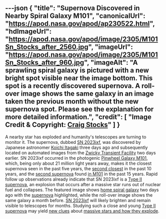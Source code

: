 ---json
{
  "title": "Supernova Discovered in Nearby Spiral Galaxy M101",
  "canonicalUrl": "https://apod.nasa.gov/apod/ap230522.html",
  "hdImageUrl": "https://apod.nasa.gov/apod/image/2305/M101Sn_Stocks_after_2560.jpg",
  "imageUrl": "https://apod.nasa.gov/apod/image/2305/M101Sn_Stocks_after_960.jpg",
  "imageAlt": "A sprawling spiral galaxy is pictured with a new bright spot visible near the image bottom. This spot is a recently discovered supernova. A roll-over image shows the same galaxy in an image taken the previous month without the new supernova spot. Please see the explanation for more detailed information.",
  "credit": [
    "Image Credit & Copyright: [Craig Stocks](https://www.facebook.com/craigstocksphotography/)"
  ]
}
---

A nearby star has exploded and humanity's telescopes are turning to monitor it. The supernova, dubbed [SN 2023ixf](https://en.wikipedia.org/wiki/SN_2023ixf), was discovered by Japanese astronomer [Koichi Itagaki](https://www.smallstepstospace.com/content/2014/3/6/amateur-astronomer-koichi-itagaki-improves-supernova-research) three days ago and subsequently located on automated images from the [Zwicky Transient Facility](https://www.ztf.caltech.edu/) two days earlier. SN 2023ixf occurred in the photogenic [Pinwheel Galaxy M101](https://en.wikipedia.org/wiki/Pinwheel_Galaxy), which, being only about 21 million light years away, makes it the closest supernova seen in the past five years, the [second closest](https://en.wikipedia.org/wiki/Messier_82#2014_supernova) in the past 10 years, and the [second supernova](https://apod.nasa.gov/apod/ap110826.html) found [in M101](https://en.wikipedia.org/wiki/Pinwheel_Galaxy#Supernovae_and_luminous_red_nova) in the past 15 years. Rapid follow up observations already indicate that SN 2023ixf is a [Type II supernova](https://en.wikipedia.org/wiki/Type_II_supernova), an explosion that occurs after a massive star runs out of nuclear fuel and collapses. The featured image shows [home spiral galaxy](https://apod.nasa.gov/cgi-bin/apod/apod_search?tquery=m101) two days ago with the [supernova](https://spaceplace.nasa.gov/supernova/en/) highlighted, while the roll-over image shows the same galaxy a month before. [SN 2023ixf](https://www.wis-tns.org/astronotes/astronote/2023-119) will likely brighten and remain visible to telescopes for months. Studying such a close and young [Type II supernova](https://astronomy.swin.edu.au/cosmos/t/Type+II+Supernova) may yield [new clues](https://i0.wp.com/theverybesttop10.com/wp-content/uploads/2014/01/Top-10-Best-Images-of-Surprised-Cats-8.jpeg) about [massive stars and how they explode](https://science.nasa.gov/astrophysics/focus-areas/how-do-stars-form-and-evolve).
